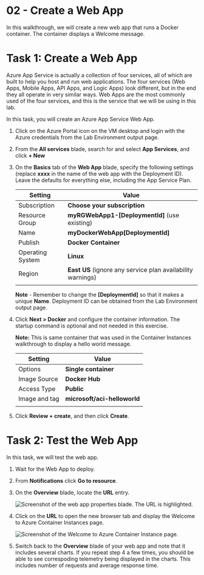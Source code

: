 # 02 - Create a Web App

In this walkthrough, we will create a new web app that runs a Docker container. The container displays a Welcome message. 

# Task 1: Create a Web App

Azure App Service is actually a collection of four services, all of which are built to help you host and run web applications. The four services (Web Apps, Mobile Apps, API Apps, and Logic Apps) look different, but in the end they all operate in very similar ways. Web Apps are the most commonly used of the four services, and this is the service that we will be using in this lab.

In this task, you will create an Azure App Service Web App. 

1. Click on the Azure Portal icon on the VM desktop and login with the Azure credentials from the Lab Environment output page. 

2. From the **All services** blade, search for and select **App Services**, and click **+ New**

3. On the **Basics** tab of the **Web App** blade, specify the following settings (replace **xxxx** in the name of the web app with the Deployment ID). Leave the defaults for everything else, including the App Service Plan. 

    | Setting | Value |
    | -- | -- |
    | Subscription | **Choose your subscription** |
    | Resource Group | **myRGWebApp1-[DeploymentId]** (use existing) |
    | Name | **myDockerWebApp[DeploymentId]** |
    | Publish | **Docker Container** |
    | Operating System | **Linux** |
    | Region | **East US** (ignore any service plan availability warnings) |
    | | |	
    
    **Note** - Remember to change the **[DeploymentId]** so that it makes a unique **Name**. Deployment ID can be obtained from the Lab Environment output page.

4. Click **Next > Docker** and configure the container information. The startup command is optional and not needed in this exercise. 

    **Note:** This is same container that was used in the Container Instances walkthrough to display a hello world message. 

    | Setting | Value |
    | -- | -- |
    | Options | **Single container** |
    | Image Source | **Docker Hub** |
    | Access Type | **Public** |
    | Image and tag | **microsoft/aci-helloworld** |
    | | |	


5. Click **Review + create**, and then click **Create**. 

# Task 2: Test the Web App

In this task, we will test the web app.

1. Wait for the Web App to deploy.

2. From **Notifications** click **Go to resource**. 

3. On the **Overview** blade, locate the **URL** entry. 

    ![Screenshot of the web app properties blade. The URL is highlighted.](../images/0801.png)

4. Click on the **URL** to open the new browser tab and display the Welcome to Azure Container Instances page.

    ![Screenshot of the Welcome to Azure Container Instance page.](../images/0802.png)

5. Switch back to the **Overview** blade of your web app and note that it includes several charts. If you repeat step 4 a few times, you should be able to see correspoding telemetry being displayed in the charts. This includes number of requests and average response time. 


